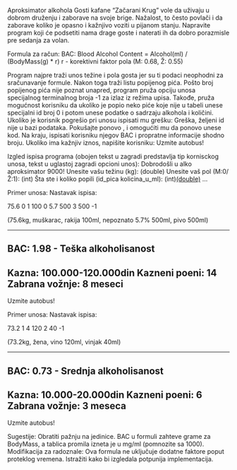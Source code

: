 Aproksimator alkohola
Gosti kafane “Začarani Krug” vole da uživaju u dobrom druženju i zaborave na svoje brige. Nažalost, to često povlači i da zaborave koliko je opasno i kažnjivo voziti u pijanom stanju. Napravite program koji će podsetiti nama drage goste i naterati ih da dobro porazmisle pre sedanja za volan.

Formula za račun:
BAC: Blood Alcohol Content = Alcohol(ml) / (BodyMass(g) * r)
r - korektivni faktor pola (M: 0.68, Ž: 0.55)

Program najpre traži unos težine i pola gosta jer su ti podaci neophodni za sračunavanje formule. Nakon toga traži listu popijenog pića.
Pošto broj popijenog pića nije poznat unapred, program pruža opciju unosa specijalnog terminalnog broja -1 za izlaz iz režima upisa.
Takođe, pruža mogućnost korisniku da ukoliko je popio neko piće koje nije u tabeli unese specijalni id broj 0 i potom unese podatke o
sadrzaju alkohola i količini. Ukoliko je korisnik pogrešio pri unosu ispisati mu grešku: Greška, željeni id nije u bazi
podataka. Pokušajte ponovo , i omogućiti mu da ponovo unese kod. Na kraju, ispisati korisniku njegov BAC i propratne informacije
shodno broju. Ukoliko ima kažnjiv iznos, napišite korisniku: Uzmite autobus!

Izgled ispisa programa (obojen tekst u zagradi predstavlja tip kornisckog unosa, tekst u uglastoj zagradi opcioni unos):
Dobrodošli u alko aproksimator 9000!
Unesite vašu težinu (kg): (double)
Unesite vaš pol (M:0/Ž:1): (int)
Šta ste i koliko popili (id_pica kolicina_u_ml):
(int)[(double)](double) ...

Primer unosa: Nastavak ispisa:

75.6
0
1 100
0 5.7 500
3 500
-1

(75.6kg, muškarac, rakija 100ml, nepoznato 5.7% 500ml, pivo
500ml)

----------------------------------
BAC: 1.98 - Teška alkoholisanost
----------------------------------
Kazna: 100.000-120.000din
Kazneni poeni: 14
Zabrana vožnje: 8 meseci
----------------------------------
Uzmite autobus!

Primer unosa: Nastavak ispisa:

73.2
1
4 120
2 40
-1

(73.2kg, žena, vino 120ml, vinjak 40ml)

----------------------------------
BAC: 0.73 - Srednja alkoholisanost
----------------------------------
Kazna: 10.000-20.000din
Kazneni poeni: 6
Zabrana vožnje: 3 meseca
----------------------------------
Uzmite autobus!

Sugestije:
Obratiti pažnju na jedinice. BAC u formuli zahteve grame za BodyMass, a tablica promila izneta je u mg/ml (pomnozite sa 1000).
Modifikacija za radoznale:
Ova formula ne uključuje dodatne faktore poput proteklog vremena. Istražiti kako bi izgledala potpunija implementacija.
